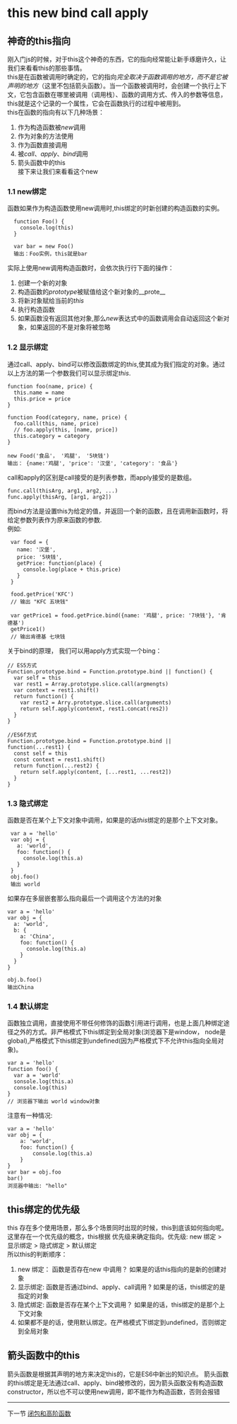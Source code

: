 # this new bind call apply
## 神奇的this指向
刚入门js的时候，对于this这个神奇的东西，它的指向经常能让新手琢磨许久，让我们来看看this的那些事情。  
this是在函数被调用时确定的，它的指向*完全取决于函数调用的地方，而不是它被声明的地方*（这里不包括箭头函数）。当一个函数被调用时，会创建一个执行上下文，它包含函数在哪里被调用（调用栈）、函数的调用方式、传入的参数等信息， this就是这个记录的一个属性，它会在函数执行的过程中被用到。  
this在函数的指向有以下几种场景：  

1. 作为构造函数被*new*调用
2. 作为对象的方法使用
3. 作为函数直接调用
4. 被*call*、*apply*、*bind*调用
5. 箭头函数中的this  
  接下来让我们来看看这个new
### 1.1 new绑定
函数如果作为构造函数使用new调用时,this绑定的时新创建的构造函数的实例。  

```
  function Foo() {
    console.log(this)
  }

  var bar = new Foo()
  输出：Foo实例，this就是bar
```
实际上使用new调用构造函数时，会依次执行行下面的操作：   
1. 创建一个新的对象
2. 构造函数的*prototype*被赋值给这个新对象的__prote__
3. 将新对象赋给当前的*this*
4. 执行构造函数
5. 如果函数没有返回其他对象,那么*new*表达式中的函数调用会自动返回这个新对象，如果返回的不是对象将被忽略

### 1.2 显示绑定
通过call、apply、bind可以修改函数绑定的*this*,使其成为我们指定的对象。通过以上方法的第一个参数我们可以显示绑定*this*.  
```
function foo(name, price) {
  this.name = name
  this.price = price
}

function Food(category, name, price) {
  foo.call(this, name, price)
  // foo.apply(this, [name, price])
  this.category = category
}

new Food('食品'， '鸡腿'， '5块钱')
输出： {name:'鸡腿', 'price': '汉堡', 'category': '食品'}
```
call和apply的区别是call接受的是列表参数，而apply接受的是数组。
```
func.call(thisArg, arg1, arg2, ...)
func.apply(thisArg, [arg1, arg2])
```
而bind方法是设置this为给定的值，并返回一个新的函数，且在调用新函数时，将给定参数列表作为原来函数的参数.  
例如:
```
 var food = {
   name: '汉堡',
   price: '5块钱',
   getPrice: function(place) {
     console.log(place + this.price)
   }
 }

 food.getPrice('KFC')
 // 输出 "KFC 五块钱"

 var getPrice1 = food.getPrice.bind({name: '鸡腿', price: '7块钱'}, '肯德基')
 getPrice1()
 // 输出肯德基 七块钱
```
关于bind的原理， 我们可以用apply方式实现一个bing：
```
// ES5方式
Function.prototype.bind = Function.prototype.bind || function() {
  var self = this
  var rest1 = Array.prototype.slice.call(argmengts)
  var context = rest1.shift()
  return function() {
    var rest2 = Arry.prototype.slice.call(arguments)
    return self.apply(contenxt, rest1.concat(res2))
  }
}

//ES6f方式
Function.prototype.bind = Function.prototype.bind || function(...rest1) {
  const self = this
  const context = rest1.shift()
  return function(...rest2) {
    return self.apply(content, [...rest1, ...rest2])
  }
}
```
### 1.3 隐式绑定
函数是否在某个上下文对象中调用，如果是的话*this*绑定的是那个上下文对象。
```
 var a = 'hello'
 var obj = {
   a: 'world',
   foo: function() {
     console.log(this.a)
   }
 }
 obj.foo()
 输出 world
```
如果存在多层嵌套那么指向最后一个调用这个方法的对象
```
var a = 'hello'
var obj = {
  a: 'world',
  b: {
    a: 'China',
    foo: function() {
      console.log(this.a)
    }
  }
}

obj.b.foo()
输出China
```
### 1.4 默认绑定
函数独立调用，直接使用不带任何修饰的函数引用进行调用，也是上面几种绑定途径之外的方式。非严格模式下this绑定到全局对象(浏览器下是window， node是global),严格模式下this绑定到undefined(因为严格模式下不允许this指向全局对象)。
```
var a = 'hello'
function foo() {
  var a = 'world'
  sonsole.log(this.a)
  console.log(this)
}
// 浏览器下输出 world window对象
```

注意有一种情况:
```
var a = 'hello'
var obj = {
    a: 'world',
    foo: function() {
        console.log(this.a)
    }
}
var bar = obj.foo
bar()
浏览器中输出: "hello"
```
## this绑定的优先级
this 存在多个使用场景，那么多个场景同时出现的时候，this到底该如何指向呢。这里存在一个优先级的概念，this根据 优先级来确定指向。优先级: new 绑定 > 显示绑定 > 隐式绑定 > 默认绑定  
所以this的判断顺序：
1. new 绑定： 函数是否存在new 中调用？ 如果是的话this指向的是新的创建对象
2. 显示绑定: 函数是否通过bind、apply、call调用 ? 如果是的话，this绑定的是指定的对象
3. 隐式绑定: 函数是否存在某个上下文调用？ 如果是的话，this绑定的是那个上下文对象
4. 如果都不是的话，使用默认绑定。在严格模式下绑定到undefined，否则绑定到全局对象

## 箭头函数中的this
箭头函数是根据其声明的地方来决定this的，它是ES6中新出的知识点。
箭头函数的this绑定是无法通过call、apply、bind被修改的，因为箭头函数没有构造函数constructor，所以也不可以使用new调用，即不能作为构造函数，否则会报错

___
下一节  [闭包和高阶函数](https://github.com/betteralong/along-learning-notes/blob/master/source/design_pattern/base/closure.md)
